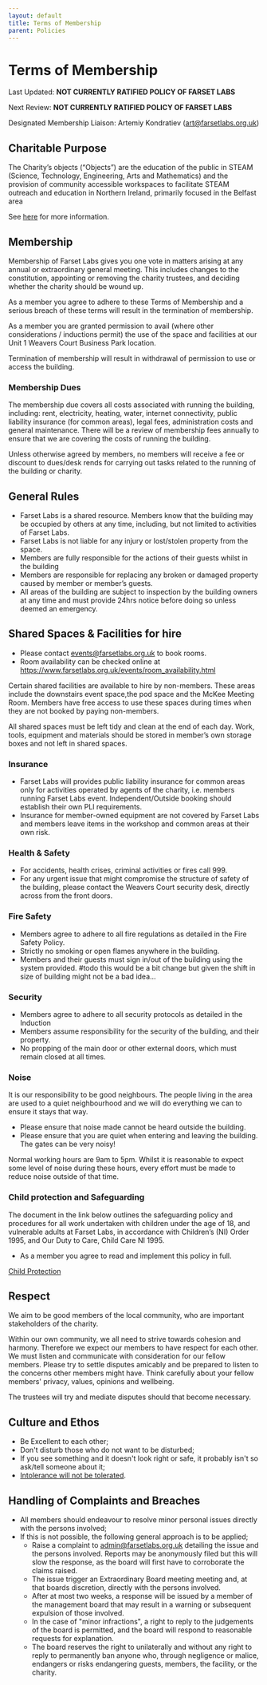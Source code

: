 ```yaml
---
layout: default
title: Terms of Membership
parent: Policies
---
```


# Terms of Membership

Last Updated: **NOT CURRENTLY RATIFIED  POLICY OF FARSET LABS**

Next Review: **NOT CURRENTLY RATIFIED  POLICY OF FARSET LABS**

Designated Membership Liaison: Artemiy Kondratiev (art@farsetlabs.org.uk)

## Charitable Purpose

The Charity’s objects (“Objects”) are the education of the public in STEAM (Science, Technology, Engineering, Arts and Mathematics) and the provision of community accessible workspaces to facilitate STEAM outreach and education in Northern Ireland, primarily focused in the Belfast area

See [here](articles_of_association.md) for more information.

## Membership

Membership of Farset Labs gives you one vote in matters arising at any annual or extraordinary general meeting. This includes changes to the constitution, appointing or removing the charity trustees, and deciding whether the charity should be wound up. 

As a member you agree to adhere to these Terms of Membership and a serious breach of these terms will result in the termination of membership.

As a member you are granted permission to avail (where other considerations / inductions permit) the use of the space and facilities at our Unit 1 Weavers Court Business Park location. 

Termination of membership will result in withdrawal of permission to use or access the building. 

### Membership Dues

The membership due covers all costs associated with running the building, including: rent, electricity, heating, water, internet connectivity, public liability insurance (for common areas), legal fees, administration costs and general maintenance. There will be a review of membership fees annually to ensure that we are covering the costs of running the building.

Unless otherwise agreed by members, no members will receive a fee or discount to dues/desk rends for carrying out tasks related to the running of the building or charity.

## General Rules

- Farset Labs is a shared resource. Members know that the building may be occupied by others at any time, including, but not limited to activities of Farset Labs.
- Farset Labs is not liable for any injury or lost/stolen property from the space.
- Members are fully responsible for the actions of their guests whilst in the building
- Members are responsible for replacing any broken or damaged property caused by member or member’s guests.
- All areas of the building are subject to inspection by the building owners at any time and must provide 24hrs notice before doing so unless deemed an emergency. 

## Shared Spaces & Facilities for hire

- Please contact events@farsetlabs.org.uk to book rooms.
- Room availability can be checked online at https://www.farsetlabs.org.uk/events/room_availability.html

Certain shared facilities are available to hire by non-members. These areas include the downstairs event space,the pod space and the McKee Meeting Room. Members have free access to use these spaces during times when they are not booked by paying non-members. 

All shared spaces must be left tidy and clean at the end of each day. Work, tools, equipment and materials should be stored in member’s own storage boxes and not left in shared spaces.

### Insurance

- Farset Labs will provides public liability insurance for common areas only for activities operated by agents of the charity, i.e. members running Farset Labs event. Independent/Outside booking should establish their own PLI requirements.
- Insurance for member-owned equipment are not covered by Farset Labs and members leave items in the workshop and common areas at their own risk.

### Health & Safety

- For accidents, health crises, criminal activities or fires call 999.
- For any urgent issue that might compromise the structure of safety of the building, please contact the Weavers Court security desk, directly across from the front doors.

### Fire Safety

- Members agree to adhere to all fire regulations as detailed in the Fire Safety Policy.
- Strictly no smoking or open flames anywhere in the building.
- Members and their guests must sign in/out of the building using the system provided. #todo this would be a bit change but given the shift in size of building might not be a bad idea...

### Security

- Members agree to adhere to all security protocols as detailed in the Induction 
- Members assume responsibility for the security of the building, and their property.
- No propping of the main door or other external doors, which must remain closed at all times.

### Noise

It is our responsibility to be good neighbours. The people living in the area are used to a quiet neighbourhood and we will do everything we can to ensure it stays that way.

- Please ensure that noise made cannot be heard outside the building. 
- Please ensure that you are quiet when entering and leaving the building. The gates can be very noisy!

Normal working hours are 9am to 5pm. Whilst it is reasonable to expect some level of noise during these hours, every effort must be made to reduce noise outside of that time.

### Child protection and Safeguarding

The document in the link below outlines the safeguarding policy and procedures for all work undertaken with children under the age of 18, and vulnerable adults at Farset Labs, in accordance with Children’s (NI) Order 1995, and Our Duty to Care, Child Care NI 1995.

- As a member you agree to read and implement this policy in full.

[Child Protection](child_protection.md)

## Respect

We aim to be good members of the local community, who are important stakeholders of the charity. 

Within our own community, we all need to strive towards cohesion and harmony. Therefore we expect our members to have respect for each other. We must listen and communicate with consideration for our fellow members. Please try to settle disputes amicably and be prepared to listen to the concerns other members might have. Think carefully about your fellow members' privacy, values, opinions and wellbeing.

The trustees will try and mediate disputes should that become necessary. 

## Culture and Ethos

* Be Excellent to each other;
* Don't disturb those who do not want to be disturbed;
* If you see something and it doesn't look right or safe, it probably isn't so ask/tell someone about it;
* [Intolerance will not be tolerated](equality.md).

## Handling of Complaints and Breaches

* All members should endeavour to resolve minor personal issues directly with the persons involved;
* If this is not possible, the following general approach is to be applied;
  * Raise a complaint to admin@farsetlabs.org.uk detailing the issue and the persons involved. Reports may be anonymously filed but this will slow the response, as the board will first have to corroborate the claims raised.
  * The issue trigger an Extraordinary Board meeting meeting and, at that boards discretion, directly with the persons involved.
  * After at most two weeks, a response will be issued by a member of the management board that may result in a warning or subsequent expulsion of those involved.
  * In the case of "minor infractions", a right to reply to the judgements of the board is permitted, and the board will respond to reasonable requests for explanation.
  * The board reserves the right to unilaterally and without any right to reply to permanently ban anyone who, through negligence or malice, endangers or risks endangering guests, members, the facility, or the charity. 

